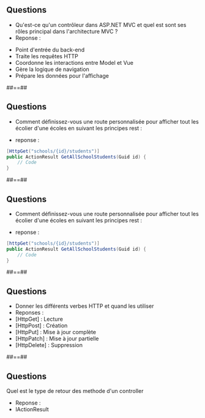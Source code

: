 ##  Questions

- Qu'est-ce qu'un contrôleur dans ASP.NET MVC et quel est sont ses rôles principal dans l'architecture MVC ?
- Reponse :
* Point d'entrée du back-end
* Traite les requêtes HTTP
* Coordonne les interactions entre Model et Vue
* Gère la logique de navigation
* Prépare les données pour l'affichage
<!-- .element: class="list-fragment" -->

##==##

##  Questions

- Comment définissez-vous une route personnalisée pour afficher tout les écolier d'une écoles en suivant les principes rest : 

- reponse : 
``` cs
[HttpGet("schools/{id}/students")]
public ActionResult GetAllSchoolStudents(Guid id) {
    // Code
}
```
<!-- .element: class="list-fragment" -->
##==##

##  Questions

- Comment définissez-vous une route personnalisée pour afficher tout les écolier d'une écoles en suivant les principes rest : 

- reponse : 
``` cs
[httpGet("schools/{id}/students")]
public ActionResult GetAllSchoolStudents(Guid id) {
    // Code
}
```
<!-- .element: class="list-fragment" -->

##==##

##  Questions

- Donner les différents verbes HTTP et quand les utiliser
- Reponses :
- [HttpGet]    : Lecture
- [HttpPost]   : Création
- [HttpPut]    :  Mise à jour complète
- [HttpPatch]  : Mise à jour partielle
- [HttpDelete] : Suppression
<!-- .element: class="list-fragment" -->

##==##

##  Questions
Quel est le type de retour des methode d'un controller

- Reponse : 
- IActionResult
 <!-- .element: class="list-fragment" -->
